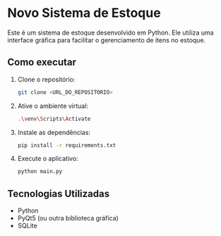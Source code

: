 # Novo Sistema de Estoque

Este é um sistema de estoque desenvolvido em Python. Ele utiliza uma interface gráfica para facilitar o gerenciamento de itens no estoque.

## Como executar

1. Clone o repositório:
   ```bash
   git clone <URL_DO_REPOSITORIO>
   ```

2. Ative o ambiente virtual:
   ```bash
   .\venv\Scripts\Activate
   ```

3. Instale as dependências:
   ```bash
   pip install -r requirements.txt
   ```

4. Execute o aplicativo:
   ```bash
   python main.py
   ```

## Tecnologias Utilizadas
- Python
- PyQt5 (ou outra biblioteca gráfica)
- SQLite